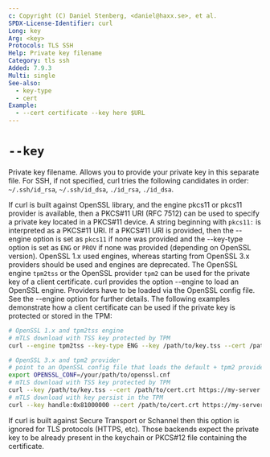 ```yaml
---
c: Copyright (C) Daniel Stenberg, <daniel@haxx.se>, et al.
SPDX-License-Identifier: curl
Long: key
Arg: <key>
Protocols: TLS SSH
Help: Private key filename
Category: tls ssh
Added: 7.9.3
Multi: single
See-also:
  - key-type
  - cert
Example:
  - --cert certificate --key here $URL
---
```


# `--key`

Private key filename. Allows you to provide your private key in this separate
file. For SSH, if not specified, curl tries the following candidates in order:
`~/.ssh/id_rsa`, `~/.ssh/id_dsa`, `./id_rsa`, `./id_dsa`.

If curl is built against OpenSSL library, and the engine pkcs11 or pkcs11
provider is available, then a PKCS#11 URI (RFC 7512) can be used to specify a
private key located in a PKCS#11 device. A string beginning with `pkcs11:` is
interpreted as a PKCS#11 URI. If a PKCS#11 URI is provided, then the --engine
option is set as `pkcs11` if none was provided and the --key-type option is
set as `ENG` or `PROV` if none was provided (depending on OpenSSL version).
OpenSSL 1.x used engines, whereas starting from OpenSSL 3.x providers should
be used and engines are deprecated. The OpenSSL engine `tpm2tss` or the
OpenSSL provider `tpm2` can be used for the private key of a client certificate. curl
provides the option --engine to load an OpenSSL engine. Providers have to be
loaded via the OpenSSL config file. See the --engine option for further
details. The following examples demonstrate how a client certificate can be
used if the private key is protected or stored in the TPM:
```bash
# OpenSSL 1.x and tpm2tss engine
# mTLS download with TSS key protected by TPM
curl --engine tpm2tss --key-type ENG --key /path/to/key.tss --cert /path/to/cert.crt https://my-server.com/download/url

# OpenSSL 3.x and tpm2 provider
# point to an OpenSSL config file that loads the default + tpm2 provider
export OPENSSL_CONF=/your/path/to/openssl.cnf
# mTLS download with TSS key protected by TPM
curl --key /path/to/key.tss --cert /path/to/cert.crt https://my-server.com/download/url
# mTLS download with key persist in the TPM
curl --key handle:0x81000000 --cert /path/to/cert.crt https://my-server.com/download/url
```

If curl is built against Secure Transport or Schannel then this option is
ignored for TLS protocols (HTTPS, etc). Those backends expect the private key
to be already present in the keychain or PKCS#12 file containing the
certificate.
